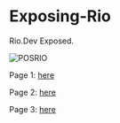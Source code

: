 # Exposing-Rio
Rio.Dev Exposed.

![POSRIO](https://github.com/user-attachments/assets/eef8f160-3984-49ff-8e1d-f6f1fbd3f8b7)


Page 1: [here](https://github.com/Drixtec/Exposing-Rio/blob/main/Page%201/Page%201.md)

Page 2: [here](https://github.com/Drixtec/Exposing-Rio/blob/main/Page%202/Page%202.md)

Page 3: [here](https://github.com/Drixtec/Exposing-Rio/blob/main/Page%203/Page%203.md)
